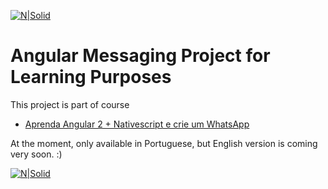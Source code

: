 [![N|Solid](https://angular.io/resources/images/logos/angular/angular.png)](https://www.udemy.com/angular-native)
# Angular Messaging Project for Learning Purposes
This project is part of course
- [Aprenda Angular 2 + Nativescript e crie um WhatsApp](https://www.udemy.com/angular-native)

At the moment, only available in Portuguese, but English version is coming
very soon. :)

[![N|Solid](https://udemy-images.udemy.com/course/750x422/1011174_0030_5.jpg)](https://www.udemy.com/angular-native)
